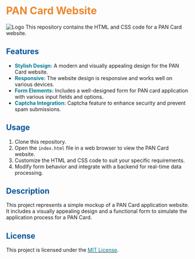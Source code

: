 # <span style="color:#ED872D">PAN Card Website</span>
![Logo](https://s3.ap-south-1.amazonaws.com/rzp-prod-merchant-assets/payment-link/description/nsdl%20-%20copy_gurbadb9hiz5pk)
This repository contains the HTML and CSS code for a PAN Card website.

## <span style="color:#00559a">Features</span>

- **<span style="color:#037991">Stylish Design:</span>** A modern and visually appealing design for the PAN Card website.
- **<span style="color:#037991">Responsive:</span>** The website design is responsive and works well on various devices.
- **<span style="color:#037991">Form Elements:</span>** Includes a well-designed form for PAN card application with various input fields and options.
- **<span style="color:#037991">Captcha Integration:</span>** Captcha feature to enhance security and prevent spam submissions.

## <span style="color:#00559a">Usage</span>

1. Clone this repository.
2. Open the `index.html` file in a web browser to view the PAN Card website.
3. Customize the HTML and CSS code to suit your specific requirements.
4. Modify form behavior and integrate with a backend for real-time data processing.

## <span style="color:#00559a">Description</span>

This project represents a simple mockup of a PAN Card application website. It includes a visually appealing design and a functional form to simulate the application process for a PAN Card.

## <span style="color:#00559a">License</span>

This project is licensed under the [<span style="color:#037991">MIT License</span>](LICENSE).
